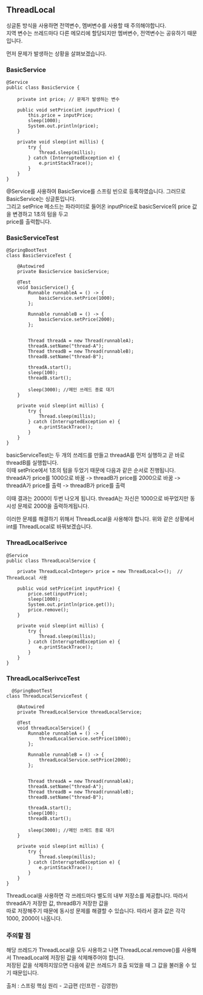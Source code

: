 ## ThreadLocal

싱글톤 방식을 사용하면 전역변수, 멤버변수를 사용할 때 주의해야합니다.   
지역 변수는 쓰레드마다 다른 메모리에 할당되지만 멤버변수, 전역변수는 공유하기 때문입니다.     

먼저 문제가 발생하는 상황을 살펴보겠습니다.   

### BasicService

```
@Service
public class BasicService {

    private int price; // 문제가 발생하는 변수

    public void setPrice(int inputPrice) {
        this.price = inputPrice;
        sleep(1000);
        System.out.println(price);
    }

    private void sleep(int millis) {
        try {
            Thread.sleep(millis);
        } catch (InterruptedException e) {
            e.printStackTrace();
        }
    }
}
```

@Service를 사용하여 BasicService를 스프링 빈으로 등록하였습니다. 그러므로 BasicService는 싱글톤입니다.   
그리고 setPrice 메소드는 파라미터로 들어온 inputPrice로 basicService의 price 값을 변경하고 1초의 텀을 두고   
price를 출력합니다.


### BasicServiceTest
```
@SpringBootTest
class BasicServiceTest {

    @Autowired
    private BasicService basicService;

    @Test
    void basicService() {
        Runnable runnableA = () -> {
            basicService.setPrice(1000);
        };

        Runnable runnableB = () -> {
            basicService.setPrice(2000);
        };


        Thread threadA = new Thread(runnableA);
        threadA.setName("thread-A");
        Thread threadB = new Thread(runnableB);
        threadB.setName("thread-B");

        threadA.start();
        sleep(100);
        threadB.start();

        sleep(3000); //메인 쓰레드 종료 대기
    }

    private void sleep(int millis) {
        try {
            Thread.sleep(millis);
        } catch (InterruptedException e) {
            e.printStackTrace();
        }
    }
}
```
basicServiceTest는 두 개의 쓰레드를 만들고 threadA를 먼저 실행하고 곧 바로 threadB를 실행합니다.    
이때 setPrice에서 1초의 텀을 두었기 때문에 다음과 같은 순서로 진행됩니다.     
threadA가 price를 1000으로 바꿈 -> threadB가 price를 2000으로 바꿈 -> threadA가 price를 출력 -> threadB가 price를 출력   

이때 결과는 2000이 두번 나오게 됩니다. threadA는 자신은 1000으로 바꾸었지만 동시성 문제로 2000을 출력하게됩니다.  

이러한 문제를 해결하기 위해서 ThreadLocal을 사용해야 합니다. 위와 같은 상황에서 int를 ThreadLocal<Integer>로 바꿔보겠습니다.   
  
### ThreadLocalSerivce
  
```
@Service
public class ThreadLocalService {

    private ThreadLocal<Integer> price = new ThreadLocal<>();  // ThreadLocal 사용

    public void setPrice(int inputPrice) {
        price.set(inputPrice);
        sleep(1000);
        System.out.println(price.get());
        price.remove();
    }

    private void sleep(int millis) {
        try {
            Thread.sleep(millis);
        } catch (InterruptedException e) {
            e.printStackTrace();
        }
    }
}
```
  
### ThreadLocalSerivceTest
  
```
  @SpringBootTest
class ThreadLocalServiceTest {

    @Autowired
    private ThreadLocalService threadLocalService;

    @Test
    void threadLocalService() {
        Runnable runnableA = () -> {
            threadLocalService.setPrice(1000);
        };

        Runnable runnableB = () -> {
            threadLocalService.setPrice(2000);
        };


        Thread threadA = new Thread(runnableA);
        threadA.setName("thread-A");
        Thread threadB = new Thread(runnableB);
        threadB.setName("thread-B");

        threadA.start();
        sleep(100);
        threadB.start();

        sleep(3000); //메인 쓰레드 종료 대기
    }

    private void sleep(int millis) {
        try {
            Thread.sleep(millis);
        } catch (InterruptedException e) {
            e.printStackTrace();
        }
    }
}
```
  
ThreadLocal을 사용하면 각 쓰레드마다 별도의 내부 저장소를 제공합니다. 따라서 threadA가 저장한 값, threadB가 저장한 값을    
따로 저장해주기 때문에 동시성 문제를 해결할 수 있습니다. 따라서 결과 값은 각각 1000, 2000이 나옵니다.  
 
### 주의할 점
  
해당 쓰레드가 ThreadLocal을 모두 사용하고 나면 ThreadLocal.remove()를 사용해서 ThreadLocal에 저장된 값을 삭제해주어야 합니다.   
저장된 값을 삭제하지않으면 다음에 같은 쓰레드가 호출 되었을 때 그 값을 불러올 수 있기 때문입니다.   

출처 : 스프링 핵심 원리 - 고급편 (인프런 - 김영한)


